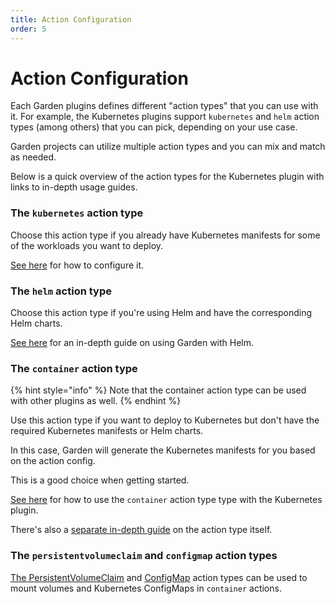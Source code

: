 ```yaml
---
title: Action Configuration
order: 5
---
```


# Action Configuration

Each Garden plugins defines different "action types" that you can use with it. For example, the Kubernetes plugins support `kubernetes` and `helm` action types (among others) that you can pick, depending on your use case.

Garden projects can utilize multiple action types and you can mix and match as needed.

Below is a quick overview of the action types for the Kubernetes plugin with links to in-depth usage guides.

### The `kubernetes` action type

Choose this action type if you already have Kubernetes manifests for some of the workloads you want to deploy.

[See here](./kubernetes.md) for how to configure it.

### The `helm` action type

Choose this action type if you're using Helm and have the corresponding Helm charts.

[See here](./helm.md) for an in-depth guide on using Garden with Helm.

### The `container` action type

{% hint style="info" %}
Note that the container action type can be used with other plugins as well.
{% endhint %}

Use this action type if you want to deploy to Kubernetes but don't have the required Kubernetes manifests or Helm charts.

In this case, Garden will generate the Kubernetes manifests for you based on the action config.

This is a good choice when getting started.

[See here](./container.md) for how to use the `container` action type
type with the Kubernetes plugin.

There's also a [separate in-depth guide](../../other-plugins/container.md) on the action type itself.

### The `persistentvolumeclaim` and `configmap` action types

[The PersistentVolumeClaim](./persistentvolumeclaim.md) and
[ConfigMap](./configmap.md) action types can be used to mount
volumes and Kubernetes ConfigMaps in `container` actions.

